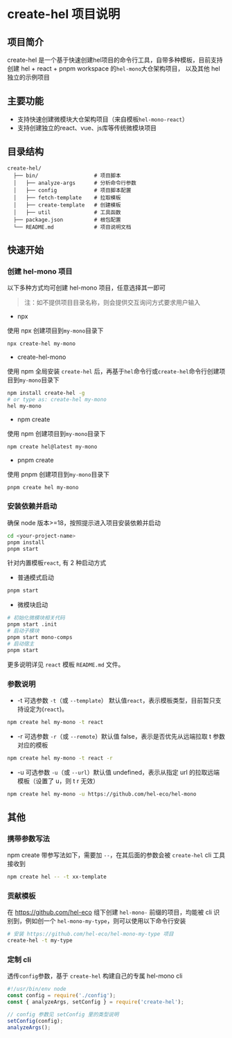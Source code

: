 # create-hel 项目说明

## 项目简介

create-hel 是一个基于快速创建hel项目的命令行工具，自带多种模板，目前支持创建 hel + react + pnpm workspace 的`hel-mono`大仓架构项目，
以及其他 hel 独立的示例项目

## 主要功能

- 支持快速创建微模块大仓架构项目（来自模板`hel-mono-react`）
- 支持创建独立的react、vue、js库等传统微模块项目

## 目录结构

```
create-hel/
  ├── bin/                  # 项目脚本
  │   ├── analyze-args      # 分析命令行参数
  │   ├── config            # 项目脚本配置
  │   ├── fetch-template    # 拉取模板
  │   ├── create-template   # 创建模板
  │   ├── util              # 工具函数
  ├── package.json          # 根包配置
  └── README.md             # 项目说明文档
```

## 快速开始

### 创建 hel-mono 项目

以下多种方式均可创建 hel-mono 项目，任意选择其一即可

> 注：如不提供项目目录名称，则会提供交互询问方式要求用户输入

- npx

使用 npx 创建项目到`my-mono`目录下

```bash
npx create-hel my-mono
```

- create-hel-mono

使用 npm 全局安装 `create-hel` 后，再基于`hel`命令行或`create-hel`命令行创建项目到`my-mono`目录下

```bash
npm install create-hel -g
# or type as: create-hel my-mono
hel my-mono
```

- npm create

使用 npm 创建项目到`my-mono`目录下

```bash
npm create hel@latest my-mono
```

- pnpm create

使用 pnpm 创建项目到`my-mono`目录下

```bash
pnpm create hel my-mono
```

### 安装依赖并启动

确保 node 版本>=18，按照提示进入项目安装依赖并启动

```bash
cd <your-project-name>
pnpm install
pnpm start
```

针对内置模板`react`, 有 2 种启动方式

- 普通模式启动

```bash
pnpm start
```

- 微模块启动

```bash
# 初始化微模块相关代码
pnpm start .init
# 启动子模块
pnpm start mono-comps
# 启动宿主
pnpm start
```

更多说明详见 `react` 模板 `README.md` 文件。

### 参数说明

- -t 可选参数 `-t`（或 `--template`） 默认值`react`，表示模板类型，目前暂只支持设定为(`react`)。

```bash
npm create hel my-mono -t react
```

- -r 可选参数 `-r`（或 `--remote`）默认值 false，表示是否优先从远端拉取 t 参数对应的模板

```bash
npm create hel my-mono -t react -r
```

- -u 可选参数 `-u`（或 `--url`）默认值 undefined，表示从指定 url 的拉取远端模板（设置了 u，则 t r 无效）

```bash
npm create hel my-mono -u https://github.com/hel-eco/hel-mono
```

## 其他

### 携带参数写法

npm create 带参写法如下，需要加 `--`，在其后面的参数会被 `create-hel` cli 工具接收到

```bash
npm create hel -- -t xx-template
```

### 贡献模板

在 https://github.com/hel-eco 组下创建 `hel-mono-` 前缀的项目，均能被 cli 识别到，例如创一个 `hel-mono-my-type`，则可以使用以下命令行安装

```bash
# 安装 https://github.com/hel-eco/hel-mono-my-type 项目
create-hel -t my-type
```

### 定制 cli

透传`config`参数，基于 `create-hel` 构建自己的专属 hel-mono cli

```js
#!/usr/bin/env node
const config = require('./config');
const { analyzeArgs, setConfig } = require('create-hel');

// config 参数见 setConfig 里的类型说明
setConfig(config);
analyzeArgs();
```
